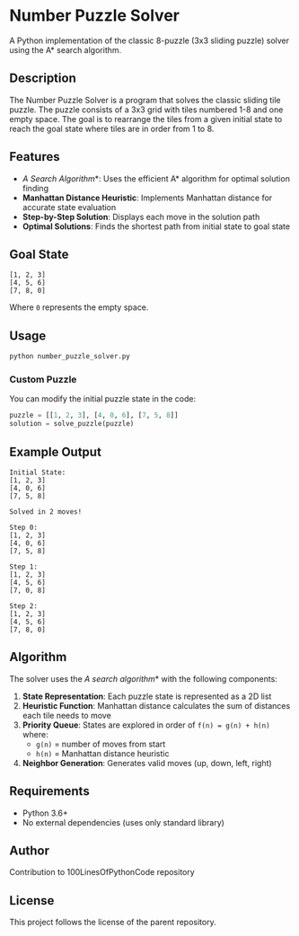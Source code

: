 # Number Puzzle Solver

A Python implementation of the classic 8-puzzle (3x3 sliding puzzle) solver using the A* search algorithm.

## Description

The Number Puzzle Solver is a program that solves the classic sliding tile puzzle. The puzzle consists of a 3x3 grid with tiles numbered 1-8 and one empty space. The goal is to rearrange the tiles from a given initial state to reach the goal state where tiles are in order from 1 to 8.

## Features

- **A* Search Algorithm**: Uses the efficient A* algorithm for optimal solution finding
- **Manhattan Distance Heuristic**: Implements Manhattan distance for accurate state evaluation
- **Step-by-Step Solution**: Displays each move in the solution path
- **Optimal Solutions**: Finds the shortest path from initial state to goal state

## Goal State

```
[1, 2, 3]
[4, 5, 6]
[7, 8, 0]
```

Where `0` represents the empty space.

## Usage

```python
python number_puzzle_solver.py
```

### Custom Puzzle

You can modify the initial puzzle state in the code:

```python
puzzle = [[1, 2, 3], [4, 0, 6], [7, 5, 8]]
solution = solve_puzzle(puzzle)
```

## Example Output

```
Initial State:
[1, 2, 3]
[4, 0, 6]
[7, 5, 8]

Solved in 2 moves!

Step 0:
[1, 2, 3]
[4, 0, 6]
[7, 5, 8]

Step 1:
[1, 2, 3]
[4, 5, 6]
[7, 0, 8]

Step 2:
[1, 2, 3]
[4, 5, 6]
[7, 8, 0]
```

## Algorithm

The solver uses the **A* search algorithm** with the following components:

1. **State Representation**: Each puzzle state is represented as a 2D list
2. **Heuristic Function**: Manhattan distance calculates the sum of distances each tile needs to move
3. **Priority Queue**: States are explored in order of `f(n) = g(n) + h(n)` where:
   - `g(n)` = number of moves from start
   - `h(n)` = Manhattan distance heuristic
4. **Neighbor Generation**: Generates valid moves (up, down, left, right)

## Requirements

- Python 3.6+
- No external dependencies (uses only standard library)

## Author

Contribution to 100LinesOfPythonCode repository

## License

This project follows the license of the parent repository.
